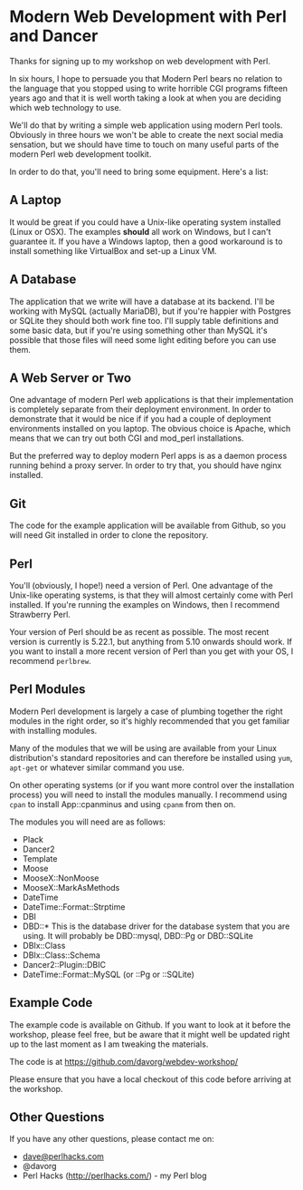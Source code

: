 # Modern Web Development with Perl and Dancer

Thanks for signing up to my workshop on web development with Perl.

In six hours, I hope to persuade you that Modern Perl
bears no relation to the language that you stopped using to write
horrible CGI programs fifteen years ago and that it is well worth
taking a look at when you are deciding which web technology to use.

We'll do that by writing a simple web application using modern Perl
tools. Obviously in three hours we won't be able to create the next
social media sensation, but we should have time to touch on many
useful parts of the modern Perl web development toolkit.

In order to do that, you'll need to bring some equipment. Here's a list:

## A Laptop

It would be great if you could have a Unix-like operating system
installed (Linux or OSX). The examples **should** all work on Windows,
but I can't guarantee it. If you have a Windows laptop, then a good
workaround is to install something like VirtualBox and set-up a Linux
VM. 

## A Database

The application that we write will have a database at its backend.
I'll be working with MySQL (actually MariaDB), but if you're happier
with Postgres or SQLite they should both work fine too. I'll supply
table definitions and some basic data, but if you're using something
other than MySQL it's possible that those files will need some light
editing before you can use them.

## A Web Server or Two

One advantage of modern Perl web applications is that their
implementation is completely separate from their deployment
environment. In order to demonstrate that it would be nice if if you
had a couple of deployment environments installed on you laptop. The
obvious choice is Apache, which means that we can try out both CGI and
mod_perl installations.

But the preferred way to deploy modern Perl apps is as a daemon
process running behind a proxy server. In order to try that, you
should have nginx installed.

## Git

The code for the example application will be available from Github, so
you will need Git installed in order to clone the repository.

## Perl

You'll (obviously, I hope!) need a version of Perl. One advantage of
the Unix-like operating systems, is that they will almost certainly
come with Perl installed. If you're running the examples on Windows,
then I recommend Strawberry Perl.

Your version of Perl should be as recent as possible. The most recent
version is currently is 5.22.1, but anything from 5.10 onwards should
work. If you want to install a more recent version of Perl than you
get with your OS, I recommend `perlbrew`.

## Perl Modules

Modern Perl development is largely a case of plumbing together the
right modules in the right order, so it's highly recommended that you
get familiar with installing modules.

Many of the modules that we will be using are available from your
Linux distribution's standard repositories and can therefore be
installed using `yum`, `apt-get` or whatever similar command you use.

On other operating systems (or if you want more control over the
installation process) you will need to install the modules manually. I
recommend using `cpan` to install App::cpanminus and using `cpanm`
from then on.

The modules you will need are as follows:

* Plack
* Dancer2
* Template
* Moose
* MooseX::NonMoose
* MooseX::MarkAsMethods
* DateTime
* DateTime::Format::Strptime
* DBI
* DBD::*
  This is the database driver for the database system that you are
  using. It will probably be DBD::mysql, DBD::Pg or DBD::SQLite
* DBIx::Class
* DBIx::Class::Schema
* Dancer2::Plugin::DBIC
* DateTime::Format::MySQL (or ::Pg or ::SQLite)

## Example Code

The example code is available on Github. If you want to look at it
before the workshop, please feel free, but be aware that it might well
be updated right up to the last moment as I am tweaking the materials.

The code is at https://github.com/davorg/webdev-workshop/

Please ensure that you have a local checkout of this code before
arriving at the workshop.

## Other Questions

If you have any other questions, please contact me on:

* dave@perlhacks.com
* @davorg
* Perl Hacks (http://perlhacks.com/) - my Perl blog
